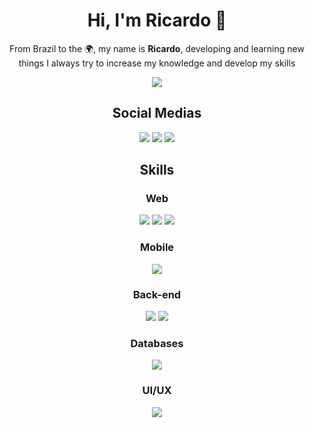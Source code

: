 <!--
**RicardoBrasileiro/RicardoBrasileiro** is a ✨ _special_ ✨ repository because its `README.md` (this file) appears on your GitHub profile.
-->

<h1 align="center">Hi, I'm <strong>Ricardo</strong> 👋</h1>

<p align="center">From Brazil to the 🌍, my name is <strong>Ricardo</strong>, developing and learning new things I always try to increase my knowledge and develop my skills</p>

<p align="center">
  <img src="https://github-readme-stats.vercel.app/api?username=ricardobgx&show_icons=true&title_color=F5F5F5&icon_color=F5F5F5&text_color=F5F5F5&bg_color=0D1117&border_color=F5F5F5&border_radius=10">
</p>

<h2 align="center">Social Medias</h2>

<p align="center">
  <a href="https://ricardobrasileiro.com"><img src="https://img.shields.io/badge/Portfolio-000000.svg?style=for-the-badge&logo=safari&logoColor=white"></a>
  <a href="mailto:contato@ricardobrasileiro.com"><img src="https://img.shields.io/badge/Email-D14836?style=for-the-badge&logo=gmail&logoColor=white"></a>
  <a href="https://www.linkedin.com/in/ricardobgx"><img src="https://img.shields.io/badge/linkedin-%230077B5.svg?style=for-the-badge&logo=linkedin&logoColor=white"></a>
</p>

<h2 align="center">Skills</h2>

<h3 align="center">Web</h3>

<p align="center">
<!--   <img src="https://img.shields.io/badge/Next-black?style=for-the-badge&logo=next.js&logoColor=white"> -->
<!--   <img src="https://img.shields.io/badge/Nuxt-002E3B?style=for-the-badge&logo=nuxtdotjs&logoColor=#00DC82"> -->
  <img src="https://img.shields.io/badge/react-%23149ECA.svg?style=for-the-badge&logo=react&logoColor=white">
  <img src="https://img.shields.io/badge/Angular-DD0031.svg?style=for-the-badge&logo=angular&logoColor=white">
  <img src="https://img.shields.io/badge/vuejs-%23327959.svg?style=for-the-badge&logo=vuedotjs&logoColor=white">
</p>

<h3 align="center">Mobile</h3>

<p align="center">
  <img src="https://img.shields.io/badge/react_native-4361ee.svg?style=for-the-badge&logo=react&logoColor=white">
</p>

<h3 align="center">Back-end</h3>

<p align="center">
  <img src="https://img.shields.io/badge/spring-%236DB33F.svg?style=for-the-badge&logo=spring&logoColor=white">
  <img src="https://img.shields.io/badge/nestjs-%23E0234E.svg?style=for-the-badge&logo=nestjs&logoColor=white">
</p>

<h3 align="center">Databases</h3>

<p align="center">
  <img src="https://img.shields.io/badge/postgres-%23316192.svg?style=for-the-badge&logo=postgresql&logoColor=white">
<!--   <img src="https://img.shields.io/badge/MongoDB-%234ea94b.svg?style=for-the-badge&logo=mongodb&logoColor=white"> -->
</p>

<h3 align="center">UI/UX</h3>

<p align="center">
  <img src="https://img.shields.io/badge/figma-%23F24E1E.svg?style=for-the-badge&logo=figma&logoColor=white">
</p>
